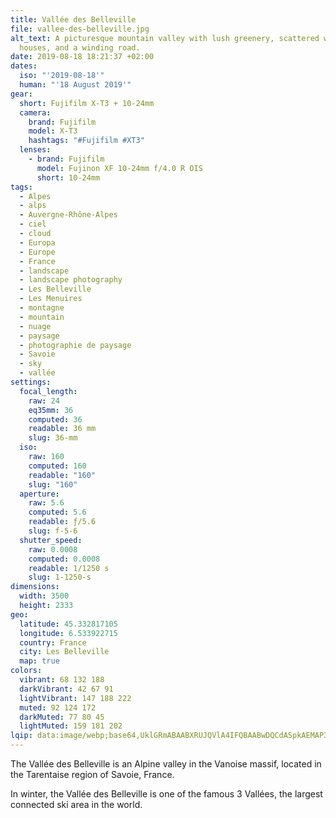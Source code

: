 ```yaml
---
title: Vallée des Belleville
file: vallee-des-belleville.jpg
alt_text: A picturesque mountain valley with lush greenery, scattered wooden
  houses, and a winding road.
date: 2019-08-18 18:21:37 +02:00
dates:
  iso: "'2019-08-18'"
  human: "'18 August 2019'"
gear:
  short: Fujifilm X-T3 + 10-24mm
  camera:
    brand: Fujifilm
    model: X-T3
    hashtags: "#Fujifilm #XT3"
  lenses:
    - brand: Fujifilm
      model: Fujinon XF 10-24mm f/4.0 R OIS
      short: 10-24mm
tags:
  - Alpes
  - alps
  - Auvergne-Rhône-Alpes
  - ciel
  - cloud
  - Europa
  - Europe
  - France
  - landscape
  - landscape photography
  - Les Belleville
  - Les Menuires
  - montagne
  - mountain
  - nuage
  - paysage
  - photographie de paysage
  - Savoie
  - sky
  - vallée
settings:
  focal_length:
    raw: 24
    eq35mm: 36
    computed: 36
    readable: 36 mm
    slug: 36-mm
  iso:
    raw: 160
    computed: 160
    readable: "160"
    slug: "160"
  aperture:
    raw: 5.6
    computed: 5.6
    readable: ƒ/5.6
    slug: f-5-6
  shutter_speed:
    raw: 0.0008
    computed: 0.0008
    readable: 1/1250 s
    slug: 1-1250-s
dimensions:
  width: 3500
  height: 2333
geo:
  latitude: 45.332817105
  longitude: 6.533922715
  country: France
  city: Les Belleville
  map: true
colors:
  vibrant: 68 132 188
  darkVibrant: 42 67 91
  lightVibrant: 147 188 222
  muted: 92 124 172
  darkMuted: 77 80 45
  lightMuted: 159 181 202
lqip: data:image/webp;base64,UklGRmABAABXRUJQVlA4IFQBAABwDQCdASpkAEMAP3GszFq0rj+wq/O8A/AuCUAYm7wE1II+1d9rWqIX3ctUXxsMvaTYuU1+qgTI3wfKHSVpNOrKQ/LnQaI8qWEDoUtfDZtC23lR5sONZrkCmJjY09aCAtTTIWbMa36cohdYIiAw7BJ3w+b/PAD+UNGBSdW87CHdaOi1FRdpz0tecE/FsolMX+nnRS5qUdjJpfOzUHTfo7ild72woBEcaFlZOtzkWXWfoVwtQdE9qzeWHT77rmX13ddj41N3l217qo5U15rdHwCuuIAtsNiqHdvNL9a8reP2X0HDSW+HMuXNrT/sax1gs0DFc2ODfAbN9wQS5c9AlF6KmawOiHYKTjhK1XCjz6xsaevQewMs1ju9gahKSMxvXlxoTjLoAljZnU3Wd8oHokPJ4ORQIIxG0qgeW4uOclqrSxjnudGuvDorcUIXSNNYsXMAZgAA
---
```


The Vallée des Belleville is an Alpine valley in the Vanoise massif, located in the Tarentaise region of Savoie, France.

In winter, the Vallée des Belleville is one of the famous 3 Vallées, the largest connected ski area in the world.
